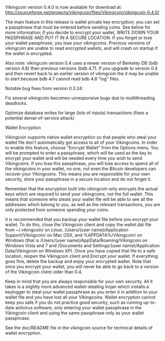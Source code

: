 Vikingcoin version 0.4.0 is now available for download at:
http://sourceforge.net/projects/vikingcoin/files/Vikingcoin/vikingcoin-0.4.0/

The main feature in this release is wallet private key encryption;
you can set a passphrase that must be entered before sending coins.
See below for more information; if you decide to encrypt your wallet,
WRITE DOWN YOUR PASSPHRASE AND PUT IT IN A SECURE LOCATION. If you
forget or lose your wallet passphrase, you lose your vikingcoins.
Previous versions of vikingcoin are unable to read encrypted wallets,
and will crash on startup if the wallet is encrypted.

Also note: vikingcoin version 0.4 uses a newer version of Berkeley DB
(bdb version 4.8) than previous versions (bdb 4.7). If you upgrade
to version 0.4 and then revert back to an earlier version of vikingcoin
the it may be unable to start because bdb 4.7 cannot read bdb 4.8
"log" files.


Notable bug fixes from version 0.3.24:

Fix several vikingcoin-becomes-unresponsive bugs due to multithreading
deadlocks.

Optimize database writes for large (lots of inputs) transactions
(fixes a potential denial-of-service attack)


Wallet Encryption

Vikingcoin supports native wallet encryption so that people who steal your
wallet file don't automatically get access to all of your Vikingcoins.
In order to enable this feature, choose "Encrypt Wallet" from the
Options menu.  You will be prompted to enter a passphrase, which
will be used as the key to encrypt your wallet and will be needed
every time you wish to send Vikingcoins.  If you lose this passphrase,
you will lose access to spend all of the vikingcoins in your wallet,
no one, not even the Bitcoin developers can recover your Vikingcoins.
This means you are responsible for your own security, store your
passphrase in a secure location and do not forget it.

Remember that the encryption built into vikingcoin only encrypts the
actual keys which are required to send your vikingcoins, not the full
wallet.  This means that someone who steals your wallet file will
be able to see all the addresses which belong to you, as well as the
relevant transactions, you are only protected from someone spending
your coins.

It is recommended that you backup your wallet file before you
encrypt your wallet.  To do this, close the Vikingcoin client and
copy the wallet.dat file from ~/.vikingcoin/ on Linux, /Users/(user
name)/Application Support/Vikingcoin/ on Mac OSX, and %APPDATA%/Vikingcoin/
on Windows (that is /Users/(user name)/AppData/Roaming/Vikingcoin on
Windows Vista and 7 and /Documents and Settings/(user name)/Application
Data/Vikingcoin on Windows XP).  Once you have copied that file to a
safe location, reopen the Vikingcoin client and Encrypt your wallet.
If everything goes fine, delete the backup and enjoy your encrypted
wallet.  Note that once you encrypt your wallet, you will never be
able to go back to a version of the Vikingcoin client older than 0.4.

Keep in mind that you are always responsible for your own security.
All it takes is a slightly more advanced wallet-stealing trojan which
installs a keylogger to steal your wallet passphrase as you enter it
in addition to your wallet file and you have lost all your Vikingcoins.
Wallet encryption cannot keep you safe if you do not practice
good security, such as running up-to-date antivirus software, only
entering your wallet passphrase in the Vikingcoin client and using the
same passphrase only as your wallet passphrase.

See the doc/README file in the vikingcoin source for technical details
of wallet encryption.
